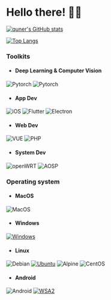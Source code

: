 # Hello there! 🥰👋
[![quner's GitHub stats](https://github-readme-stats.vercel.app/api?username=quner2026&show_icons=true&theme=radical)](https://github.com/anuraghazra/github-readme-stats)

[![Top Langs](https://github-readme-stats.vercel.app/api/top-langs/?username=quner2026&show_icons=true&layout=compact&theme=radical)](https://github.com/anuraghazra/github-readme-stats)
<div>
</div>

### Toolkits
- #### Deep Learning & Computer Vision
![Pytorch](https://img.shields.io/badge/Pytorch-000000?style=for-the-badge&logo=pytorch&logoColor=FFFFFF&labelColor=000000)
![Pytorch](https://img.shields.io/badge/Yolo%20V11&V26-000000?style=for-the-badge&logo=yolo&logoColor=FFFFFF&labelColor=000000)

- #### App Dev
![iOS](https://img.shields.io/badge/iOS%20Swift-000000?style=for-the-badge&logo=swift&logoColor=FFFFFF&labelColor=000000)
![Flutter](https://img.shields.io/badge/Flutter%20Dart-000000?style=for-the-badge&logo=dart&logoColor=FFFFFF&labelColor=000000)
![Electron](https://img.shields.io/badge/Electron-000000?style=for-the-badge&logo=electron&logoColor=FFFFFF&labelColor=000000)

- #### Web Dev
![VUE](https://img.shields.io/badge/VUE-000000?style=for-the-badge&logo=vue.js&logoColor=FFFFFF&labelColor=000000)
![PHP](https://img.shields.io/badge/PHP%207.4-000000?style=for-the-badge&logo=php&logoColor=FFFFFF&labelColor=000000)

- #### System Dev
![openWRT](https://img.shields.io/badge/openWRT-000000?style=for-the-badge&logo=openwrt&logoColor=FFFFFF&labelColor=000000)
![AOSP](https://img.shields.io/badge/AOSP-000000?style=for-the-badge&logo=android&logoColor=FFFFFF&labelColor=000000)

### Operating system
- #### MacOS
![MacOS](https://img.shields.io/badge/MacOS%20Sonoma-000000?style=for-the-badge&logo=apple&logoColor=FFFFFF&labelColor=000000)

- #### Windows
 [![Windows](https://img.shields.io/badge/Windows%2010N%2022H2-00BBFF?style=for-the-badge&logo=Windows11&logoColor=FFFFFF&labelColor=00BBFF)](https://www.microsoft.com/windows/windows-10)

- #### Linux
![Debian](https://img.shields.io/badge/Debian%20Linux-pink?style=for-the-badge&logo=debian&logoColor=F8F8FF)
[![Ubuntu](https://img.shields.io/badge/Ubuntu%2022.04LTS-FF5733?style=for-the-badge&logo=ubuntu&logoColor=F8F8FF)](https://www.releases.ubuntu.com/focal/)
![Alpine](https://img.shields.io/badge/Alpine%20Linux-yellow?style=for-the-badge&logo=linux&logoColor=F8F8FF)
![CentOS](https://img.shields.io/badge/CentOS%207-purple?style=for-the-badge&logo=centos&logoColor=F8F8FF)

- #### Android
![Android](https://img.shields.io/badge/LineageOS%2022-00C000?style=for-the-badge&logo=android&logoColor=FFFFFF&labelColor=00C000)
[![WSA2](https://img.shields.io/badge/Windows%20Subsystem%20for%20Android%202-00C000?style=for-the-badge&logo=Windows11&logoColor=FFFFFF&labelColor=00C000)](https://learn.microsoft.com/windows/android/wsa/)
